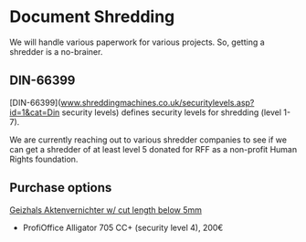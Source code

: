 # Document Shredding

We will handle various paperwork for various projects. So,
getting a shredder is a no-brainer.

## DIN-66399

[DIN-66399](www.shreddingmachines.co.uk/securitylevels.asp?id=1&cat=Din security levels) defines security levels for shredding (level 1-7).

We are currently reaching out to various shredder companies
to see if we can get a shredder of at least level 5 donated 
for RFF as a non-profit Human Rights foundation.

## Purchase options

[Geizhals Aktenvernichter w/ cut length below 5mm](https://geizhals.de/?cat=prakten&xf=1444_Partikelschnitt~2981_5&asuch=&asd=on&bpmax=&v=e&hloc=at&hloc=de&filter=aktualisieren&plz=&dist=&mail=&sort=r&bl1_id=30)

- ProfiOffice Alligator 705 CC+ (security level 4), 200€
